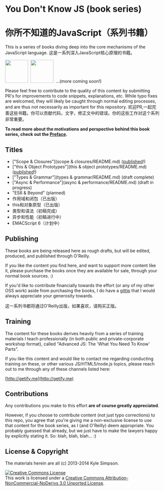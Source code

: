 # You Don't Know JS (book series)
# 你所不知道的JavaScript（系列书籍）

This is a series of books diving deep into the core mechanisms of the JavaScript language.
这是一系列深入JavaScript核心原理的书籍。

<img src="scope %26 closures/cover.jpg" width="75">&nbsp;
<img src="this %26 object prototypes/cover.jpg" width="75">&nbsp;
<span>...(more coming soon!)</span>

Please feel free to contribute to the quality of this content by submitting PR's for improvements to code snippets, explanations, etc. While typo fixes are welcomed, they will likely be caught through normal editing processes, and are thus not necessarily as important for this repository.
欢迎PR,一起完善这些书籍。你可以贡献代码，文字，修正文中的错误。你的这些工作对这个系列非常重要。

**To read more about the motivations and perspective behind this book series, check out the [Preface](preface.md).**

## Titles

* ["Scope & Closures"](scope & closures/README.md) (<a href="http://shop.oreilly.com/product/0636920026327.do">published</a>!)
* ["this & Object Prototypes"](this & object prototypes/README.md) (<a href="http://shop.oreilly.com/product/0636920033738.do">published</a>!)
* ["Types & Grammar"](types & grammar/README.md) (draft complete)
* ["Async & Performance"](async & performance/README.md) (draft in progress)
* "ES6 & Beyond" (planned)
* 作用域和闭包（已出版）
* this和对象原型（已出版）
* 类型和语法（初稿完成）
* 异步和性能（初稿进行中）
* EMACScript 6（计划中）

## Publishing

These books are being released here as rough drafts, but will be edited, produced, and published through O'Reilly.

If you like the content you find here, and want to support more content like it, please purchase the books once they are available for sale, through your normal book sources. :)

If you'd like to contribute financially towards the effort (or any of my other OSS work) aside from purchasing the books, I do have a [gittip](https://www.gittip.com/getify/) that I would always appreciate your generosity towards.

这一系列书都将通过O'Reilly出版，如果喜欢，请购买正版。

## Training

The content for these books derives heavily from a series of training materials I teach professionally (in both public and private-corporate workshop format), called "Advanced JS: The 'What You Need To Know' Parts".

If you like this content and would like to contact me regarding conducting training on these, or other various JS/HTML5/node.js topics, please reach out to me through any of these channels listed here:

[http://getify.me](http://getify.me)

## Contributions

Any contributions you make to this effort **are of course greatly appreciated**.

However, if you choose to contribute content (not just typo corrections) to this repo, you agree that you're giving me a non-exclusive license to use that content for the book series, as I (and O'Reilly) deem appropriate. You probably guessed that already, but we just have to make the lawyers happy by explicitly stating it. So: blah, blah, blah... :)

## License & Copyright

The materials herein are all (c) 2013-2014 Kyle Simpson.

<a rel="license" href="http://creativecommons.org/licenses/by-nc-nd/3.0/"><img alt="Creative Commons License" style="border-width:0" src="https://i.creativecommons.org/l/by-nc-nd/3.0/88x31.png" /></a><br />This work is licensed under a <a rel="license" href="http://creativecommons.org/licenses/by-nc-nd/3.0/">Creative Commons Attribution-NonCommercial-NoDerivs 3.0 Unported License</a>.
